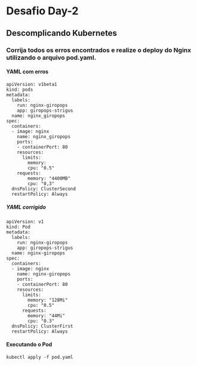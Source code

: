 # Desafio Day-2

## Descomplicando Kubernetes


### Corrija todos os erros encontrados e realize o deploy do Nginx utilizando o arquivo pod.yaml.

#### YAML com erros
```
apiVersion: v1beta1
kind: pods
metadata:
  labels:
    run: nginx-giropops
    app: giropops-strigus
  name: nginx_giropops
spec:
  containers:
  - image: nginx
    name: nginx_giropops
    ports:
    - containerPort: 80
    resources:
      limits:
        memory:
        cpu: "0.5"
    requests:
        memory: "4400MB"
        cpu: "0,3"
  dnsPolicy: ClusterSecond
  restartPolicy: Always
```

##### YAML corrigido

```
apiVersion: v1
kind: Pod
metadata:
  labels:
    run: nginx-giropops
    app: giropops-strigus
  name: nginx-giropops
spec:
  containers:
  - image: nginx
    name: nginx-giropops
    ports:
    - containerPort: 80
    resources:
      limits:
        memory: "128Mi"
        cpu: "0.5"
      requests:
        memory: "44Mi"
        cpu: "0.3"
  dnsPolicy: ClusterFirst
  restartPolicy: Always
```

#### Executando o Pod
```
kubectl apply -f pod.yaml
```